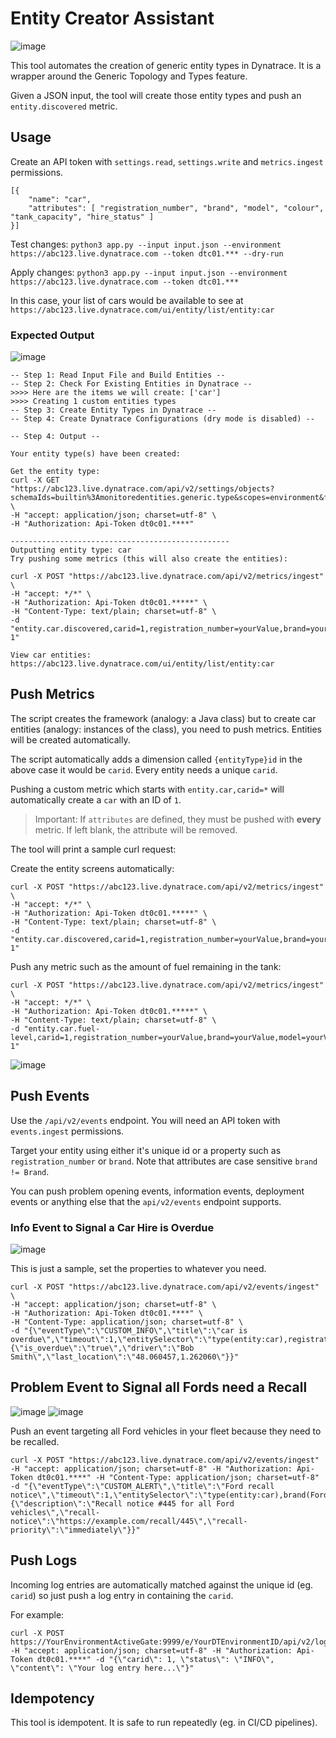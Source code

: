 # Entity Creator Assistant

![image](https://user-images.githubusercontent.com/26523841/188024750-94270268-c470-4028-b94c-7f787957cd9e.png)

This tool automates the creation of generic entity types in Dynatrace. It is a wrapper around the Generic Topology and Types feature.

Given a JSON input, the tool will create those entity types and push an `entity.discovered` metric.

## Usage

Create an API token with `settings.read`, `settings.write` and `metrics.ingest` permissions.

```
[{
    "name": "car",
    "attributes": [ "registration_number", "brand", "model", "colour", "tank_capacity", "hire_status" ]
}]
```

Test changes: `python3 app.py --input input.json --environment https://abc123.live.dynatrace.com --token dtc01.*** --dry-run`

Apply changes: `python3 app.py --input input.json --environment https://abc123.live.dynatrace.com --token dtc01.***`
 
In this case, your list of cars would be available to see at `https://abc123.live.dynatrace.com/ui/entity/list/entity:car`

### Expected Output

![image](https://user-images.githubusercontent.com/26523841/188024029-753a5d35-1f4a-4e42-8cde-97c441558adc.png)

```
-- Step 1: Read Input File and Build Entities --
-- Step 2: Check For Existing Entities in Dynatrace --
>>>> Here are the items we will create: ['car']
>>>> Creating 1 custom entities types
-- Step 3: Create Entity Types in Dynatrace --
-- Step 4: Create Dynatrace Configurations (dry mode is disabled) --

-- Step 4: Output --

Your entity type(s) have been created:

Get the entity type:
curl -X GET "https://abc123.live.dynatrace.com/api/v2/settings/objects?schemaIds=builtin%3Amonitoredentities.generic.type&scopes=environment&fields=objectId%2Cvalue" \
-H "accept: application/json; charset=utf-8" \
-H "Authorization: Api-Token dt0c01.****"

-------------------------------------------------
Outputting entity type: car
Try pushing some metrics (this will also create the entities):

curl -X POST "https://abc123.live.dynatrace.com/api/v2/metrics/ingest" \
-H "accept: */*" \
-H "Authorization: Api-Token dt0c01.*****" \
-H "Content-Type: text/plain; charset=utf-8" \
-d "entity.car.discovered,carid=1,registration_number=yourValue,brand=yourValue,model=yourValue,colour=yourValue,tank_capacity=yourValue,hire_status=yourValue 1"

View car entities:
https://abc123.live.dynatrace.com/ui/entity/list/entity:car
```

## Push Metrics

The script creates the framework (analogy: a Java class) but to create car entities (analogy: instances of the class), you need to push metrics. Entities will be created automatically.

The script automatically adds a dimension called `{entityType}id` in the above case it would be `carid`. Every entity needs a unique `carid`.

Pushing a custom metric which starts with `entity.car,carid=*` will automatically create a `car` with an ID of `1`.

> Important: If `attributes` are defined, they must be pushed with **every** metric. If left blank, the attribute will be removed.

The tool will print a sample curl request:

Create the entity screens automatically:
```
curl -X POST "https://abc123.live.dynatrace.com/api/v2/metrics/ingest" \
-H "accept: */*" \
-H "Authorization: Api-Token dt0c01.*****" \
-H "Content-Type: text/plain; charset=utf-8" \
-d "entity.car.discovered,carid=1,registration_number=yourValue,brand=yourValue,model=yourValue,colour=yourValue,tank_capacity=yourValue,hire_status=yourValue 1"
```

Push any metric such as the amount of fuel remaining in the tank:
```
curl -X POST "https://abc123.live.dynatrace.com/api/v2/metrics/ingest" \
-H "accept: */*" \
-H "Authorization: Api-Token dt0c01.*****" \
-H "Content-Type: text/plain; charset=utf-8" \
-d "entity.car.fuel-level,carid=1,registration_number=yourValue,brand=yourValue,model=yourValue,colour=yourValue,tank_capacity=yourValue,hire_status=yourValue 1"
```

![image](https://user-images.githubusercontent.com/26523841/188027706-f48581db-7b73-484e-8229-4613079a7460.png)

## Push Events

Use the `/api/v2/events` endpoint. You will need an API token with `events.ingest` permissions.

Target your entity using either it's unique id or a property such as `registration_number` or `brand`. Note that attributes are case sensitive `brand != Brand`.

You can push problem opening events, information events, deployment events or anything else that the `api/v2/events` endpoint supports.

### Info Event to Signal a Car Hire is Overdue

![image](https://user-images.githubusercontent.com/26523841/188032725-e2504081-3efa-4cec-8963-201afaa19ee3.png)

This is just a sample, set the properties to whatever you need.

```
curl -X POST "https://abc123.live.dynatrace.com/api/v2/events/ingest" \
-H "accept: application/json; charset=utf-8" \
-H "Authorization: Api-Token dt0c01.****" \
-H "Content-Type: application/json; charset=utf-8" \
-d "{\"eventType\":\"CUSTOM_INFO\",\"title\":\"car is overdue\",\"timeout\":1,\"entitySelector\":\"type(entity:car),registration_number(ABC123)\",\"properties\":{\"is_overdue\":\"true\",\"driver\":\"Bob Smith\",\"last_location\":\"48.060457,1.262060\"}}"
```

## Problem Event to Signal all Fords need a Recall

![image](https://user-images.githubusercontent.com/26523841/188035483-eb2b3cd4-abc2-43a3-9d4b-b590d2096f0b.png)
![image](https://user-images.githubusercontent.com/26523841/188035259-9ffe9fd8-360f-416b-b131-e41b44a5bbb2.png)

Push an event targeting all Ford vehicles in your fleet because they need to be recalled.

```
curl -X POST "https://abc123.live.dynatrace.com/api/v2/events/ingest" -H "accept: application/json; charset=utf-8" -H "Authorization: Api-Token dt0c01.****" -H "Content-Type: application/json; charset=utf-8" -d "{\"eventType\":\"CUSTOM_ALERT\",\"title\":\"Ford recall notice\",\"timeout\":1,\"entitySelector\":\"type(entity:car),brand(Ford)\",\"properties\":{\"description\":\"Recall notice #445 for all Ford vehicles\",\"recall-notice\":\"https://example.com/recall/445\",\"recall-priority\":\"immediately\"}}"
```

## Push Logs
Incoming log entries are automatically matched against the unique id (eg. `carid`) so just push a log entry in containing the `carid`.

For example:

```
curl -X POST https://YourEnvironmentActiveGate:9999/e/YourDTEnvironmentID/api/v2/logs/ingest -H "accept: application/json; charset=utf-8" -H "Authorization: Api-Token dt0c01.****" -d "{\"carid\": 1, \"status\": \"INFO\", \"content\": \"Your log entry here...\"}"
```

## Idempotency

This tool is idempotent. It is safe to run repeatedly (eg. in CI/CD pipelines).
